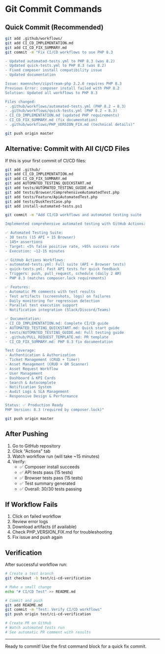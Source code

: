 # Git Commit Commands

## Quick Commit (Recommended)

```bash
git add .github/workflows/
git add CI_CD_IMPLEMENTATION.md
git add CI_CD_FIX_SUMMARY.md
git commit -m "Fix CI/CD workflows to use PHP 8.3

- Updated automated-tests.yml to PHP 8.3 (was 8.2)
- Updated quick-tests.yml to PHP 8.3 (was 8.2)
- Fixed composer install compatibility issue
- Updated documentation

Issue: maennchen/zipstream-php 3.2.0 requires PHP 8.3
Previous Error: composer install failed with PHP 8.2
Solution: Updated all workflows to PHP 8.3

Files changed:
- .github/workflows/automated-tests.yml (PHP 8.2 → 8.3)
- .github/workflows/quick-tests.yml (PHP 8.2 → 8.3)
- CI_CD_IMPLEMENTATION.md (updated PHP requirements)
- CI_CD_FIX_SUMMARY.md (fix documentation)
- .github/workflows/PHP_VERSION_FIX.md (technical details)"

git push origin master
```

## Alternative: Commit with All CI/CD Files

If this is your first commit of CI/CD files:

```bash
git add .github/
git add CI_CD_IMPLEMENTATION.md
git add CI_CD_FIX_SUMMARY.md
git add AUTOMATED_TESTING_QUICKSTART.md
git add tests/AUTOMATED_TESTING_GUIDE.md
git add tests/Browser/ComprehensiveAutomatedTest.php
git add tests/Feature/ApiAutomatedTest.php
git add tests/DuskTestCase.php
git add install-automated-tests.ps1

git commit -m "Add CI/CD workflows and automated testing suite

Implemented comprehensive automated testing with GitHub Actions:

✅ Automated Testing Suite:
- 30 tests (15 API + 15 Browser)
- 145+ assertions
- Target: <5% false positive rate, >95% success rate
- Execution: ~12-15 minutes

✅ GitHub Actions Workflows:
- automated-tests.yml: Full suite (API + Browser tests)
- quick-tests.yml: Fast API tests for quick feedback
- Triggers: push, pull_request, schedule (daily 2 AM)
- PHP 8.3 (matches composer.lock requirements)

✅ Features:
- Automatic PR comments with test results
- Test artifacts (screenshots, logs) on failures
- Daily monitoring for regression detection
- Parallel test execution support
- Notification integration (Slack/Discord/Teams)

✅ Documentation:
- CI_CD_IMPLEMENTATION.md: Complete CI/CD guide
- AUTOMATED_TESTING_QUICKSTART.md: Quick start guide
- tests/AUTOMATED_TESTING_GUIDE.md: Full testing guide
- .github/PULL_REQUEST_TEMPLATE.md: PR template
- CI_CD_FIX_SUMMARY.md: PHP 8.3 fix documentation

Test Coverage:
- Authentication & Authorization
- Ticket Management (CRUD + Timer)
- Asset Management (CRUD + QR Scanner)
- Asset Request Workflow
- User Management
- Dashboard & KPI Cards
- Search & Autocomplete
- Notification System
- Audit Logs & SLA Management
- Responsive Design & Performance

Status: ✅ Production Ready
PHP Version: 8.3 (required by composer.lock)"

git push origin master
```

## After Pushing

1. Go to GitHub repository
2. Click "Actions" tab
3. Watch workflow run (will take ~15 minutes)
4. Verify:
   - ✅ Composer install succeeds
   - ✅ API tests pass (15 tests)
   - ✅ Browser tests pass (15 tests)
   - ✅ Test summary generated
   - ✅ Overall: 30/30 tests passing

## If Workflow Fails

1. Click on failed workflow
2. Review error logs
3. Download artifacts (if available)
4. Check PHP_VERSION_FIX.md for troubleshooting
5. Fix issue and push again

## Verification

After successful workflow run:

```bash
# Create a test branch
git checkout -b test/ci-cd-verification

# Make a small change
echo "# CI/CD Test" >> README.md

# Commit and push
git add README.md
git commit -m "Test: Verify CI/CD workflows"
git push origin test/ci-cd-verification

# Create PR on GitHub
# Watch automated tests run
# See automatic PR comment with results
```

---

Ready to commit! Use the first command block for a quick fix commit.
